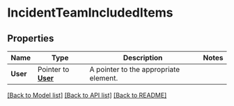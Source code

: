 # IncidentTeamIncludedItems

## Properties

| Name     | Type                           | Description                           | Notes |
| -------- | ------------------------------ | ------------------------------------- | ----- |
| **User** | Pointer to [**User**](User.md) | A pointer to the appropriate element. |

[[Back to Model list]](../README.md#documentation-for-models) [[Back to API list]](../README.md#documentation-for-api-endpoints) [[Back to README]](../README.md)
